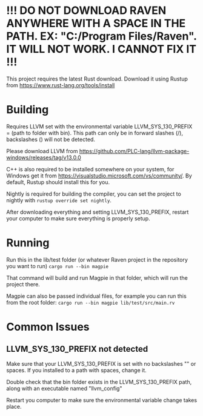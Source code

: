 # !!! DO NOT DOWNLOAD RAVEN ANYWHERE WITH A SPACE IN THE PATH. EX: "C:/Program Files/Raven". IT WILL NOT WORK. I CANNOT FIX IT !!!

This project requires the latest Rust download. Download it using Rustup from https://www.rust-lang.org/tools/install

# Building

Requires LLVM set with the environmental variable LLVM_SYS_130_PREFIX = (path to folder with bin). This path can only be in forward slashes (/), backslashes (\) will not be detected.

Please download LLVM from https://github.com/PLC-lang/llvm-package-windows/releases/tag/v13.0.0

C++ is also required to be installed somewhere on your system, for Windows get it from https://visualstudio.microsoft.com/vs/community/.
By default, Rustup should install this for you.

Nightly is required for building the compiler, you can set the project to nightly with ```rustup override set nightly```.

After downloading everything and setting LLVM_SYS_130_PREFIX, restart your computer to make sure everything is properly setup.

# Running

Run this in the lib/test folder (or whatever Raven project in the repository you want to run)
```cargo run --bin magpie```

That command will build and run Magpie in that folder, which will run the project there.

Magpie can also be passed individual files, for example you can run this from the root folder:
```cargo run --bin magpie lib/test/src/main.rv```

# Common Issues

## LLVM_SYS_130_PREFIX not detected

Make sure that your LLVM_SYS_130_PREFIX is set with no backslashes "\" or spaces. If you installed to a path with spaces, change it.

Double check that the bin folder exists in the LLVM_SYS_130_PREFIX path, along with an executable named "llvm_config"

Restart you computer to make sure the environmental variable change takes place.